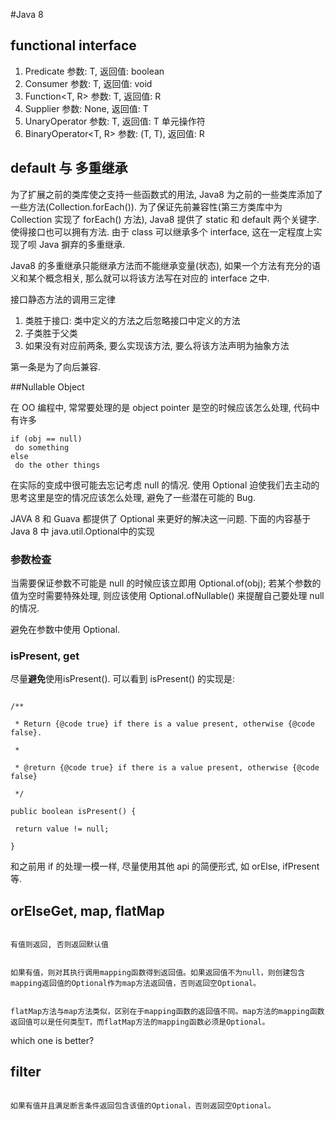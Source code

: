 #Java 8
## functional interface
1. Predicate<T> 参数: T, 返回值: boolean
2. Consumer<T> 参数: T, 返回值: void
3. Function<T, R> 参数: T, 返回值: R
4. Supplier<T> 参数: None, 返回值: T
5. UnaryOperator<T> 参数: T, 返回值: T  单元操作符
6. BinaryOperator<T, R> 参数: (T, T), 返回值: R

## default 与 多重继承
为了扩展之前的类库使之支持一些函数式的用法, Java8 为之前的一些类库添加了一些方法(Collection.forEach()). 为了保证先前兼容性(第三方类库中为 Collection 实现了 forEach() 方法), Java8 提供了 static 和 default 两个关键字. 使得接口也可以拥有方法. 由于 class 可以继承多个 interface, 这在一定程度上实现了呗 Java 摒弃的多重继承.

Java8 的多重继承只能继承方法而不能继承变量(状态), 如果一个方法有充分的语义和某个概念相关, 那么就可以将该方法写在对应的 interface 之中.

接口静态方法的调用三定律

1. 类胜于接口: 类中定义的方法之后忽略接口中定义的方法
2. 子类胜于父类
3. 如果没有对应前两条, 要么实现该方法, 要么将该方法声明为抽象方法

第一条是为了向后兼容.

##Nullable Object

在 OO 编程中, 常常要处理的是 object pointer 是空的时候应该怎么处理, 代码中有许多

```
if (obj == null)
 do something
else
 do the other things
```

在实际的变成中很可能去忘记考虑 null 的情况. 使用 Optional 迫使我们去主动的思考这里是空的情况应该怎么处理, 避免了一些潜在可能的 Bug.

JAVA 8 和 Guava 都提供了 Optional 来更好的解决这一问题. 下面的内容基于Java 8 中 java.util.Optional中的实现

### 参数检查

当需要保证参数不可能是 null 的时候应该立即用 Optional.of(obj); 若某个参数的值为空时需要特殊处理, 则应该使用 Optional.ofNullable() 来提醒自己要处理 null 的情况.

避免在参数中使用 Optional<T>.

### isPresent, get

尽量**避免**使用isPresent().
可以看到 isPresent() 的实现是:

```

/**

 * Return {@code true} if there is a value present, otherwise {@code false}.

 *

 * @return {@code true} if there is a value present, otherwise {@code false}

 */

public boolean isPresent() {

 return value != null;

}

```



和之前用 if 的处理一模一样, 尽量使用其他 api 的简便形式, 如 orElse, ifPresent等.



## orElseGet, map, flatMap



```

有值则返回, 否则返回默认值

```



```

如果有值，则对其执行调用mapping函数得到返回值。如果返回值不为null，则创建包含mapping返回值的Optional作为map方法返回值，否则返回空Optional。

```



```

flatMap方法与map方法类似，区别在于mapping函数的返回值不同。map方法的mapping函数返回值可以是任何类型T，而flatMap方法的mapping函数必须是Optional。

```



which one is better?



## filter

```

如果有值并且满足断言条件返回包含该值的Optional，否则返回空Optional。

```